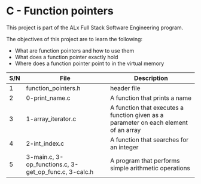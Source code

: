 # C - Function pointers

This project is part of the ALx Full Stack Software Engineering program.

The objectives of this project are to learn the following:
- What are function pointers and how to use them
- What does a function pointer exactly hold
- Where does a function pointer point to in the virtual memory

| S/N | File | Description |
| --- | ---- | ----------- |
| 1 | function_pointers.h | header file |
| 2 | 0-print_name.c | A function that prints a name |
| 3 | 1-array_iterator.c | A function that executes a function given as a parameter on each element of an array |
| 4 | 2-int_index.c | A function that searches for an integer |
| 5 | 3-main.c, 3-op_functions.c, 3-get_op_func.c, 3-calc.h | A program that performs simple arithmetic operations |
